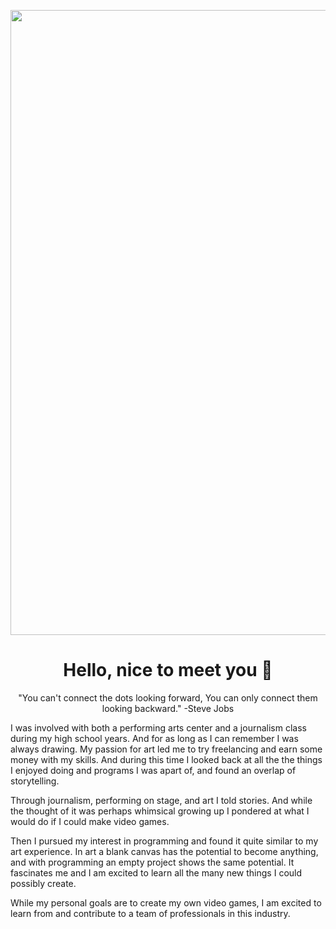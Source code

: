 

<p align="center">
  <img width="1000" src="https://user-images.githubusercontent.com/92182743/200956305-6c23ada6-bf58-4126-ba7b-66bfd0b63be9.gif">
</p>

<h1 align="center">Hello, nice to meet you 👋 </h1>

<p align="center"> "You can't connect the dots looking forward, You can only connect them looking backward." -Steve Jobs </p>

<p> I was involved with both a performing arts center and a journalism class during my high school years. And for as long as I can remember I was always drawing. My passion for art led me to try freelancing and earn some money with my skills. And during this time I looked back at all the the things I enjoyed doing and programs I was apart of, and found an overlap of storytelling.

Through journalism, performing on stage, and art I told stories. And while the thought of it was perhaps whimsical growing up I pondered at what I would do if I could make video games.

Then I pursued my interest in programming and found it quite similar to my art experience. In art a blank canvas has the potential to become anything, and with programming an empty project shows the same potential. It fascinates me and I am excited to learn all the many new things I could possibly create.

While my personal goals are to create my own video games, I am excited to learn from and contribute to a team of professionals in this industry.
 </p>





<!--
**SamVVBB/SamVVBB** is a ✨ _special_ ✨ repository because its `README.md` (this file) appears on your GitHub profile.

Here are some ideas to get you started:

- 🔭 I’m currently working on ...
- 🌱 I’m currently learning ...
- 👯 I’m looking to collaborate on ...
- 🤔 I’m looking for help with ...
- 💬 Ask me about ...
- 📫 How to reach me: ...
- 😄 Pronouns: ...
- ⚡ Fun fact: ...
-->

